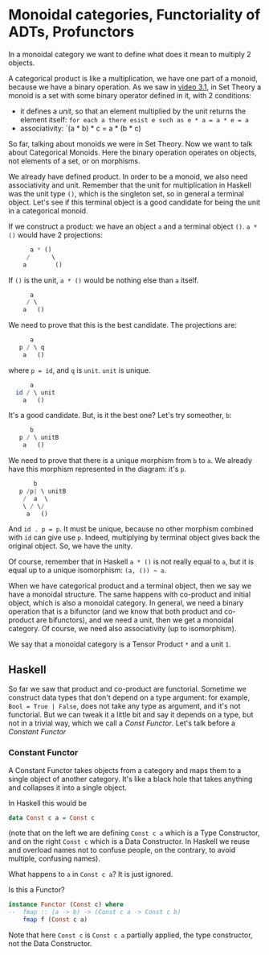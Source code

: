 Monoidal categories, Functoriality of ADTs, Profunctors
=======================================================

In a monoidal category we want to define what does it mean to multiply 2 objects.

A categorical product is like a multiplication, we have one part of a monoid, because we have a binary operation. As we saw in  [video 3.1](video-3-1.md), in Set Theory a monoid is a set with some binary operator defined in it, with 2 conditions:

* it defines a *unit*, so that an element multiplied by the unit returns the element itself: `for each a there esist e such as e * a = a * e = a`
* associativity: `(a * b) * c = a * (b * c)

So far, talking about monoids we were in Set Theory. Now we want to talk about Categorical Monoids. Here the binary operation operates on objects, not elements of a set, or on morphisms.

We already have defined product. In order to be a monoid, we also need associativity and unit. Remember that the unit for multiplication in Haskell was the unit type `()`, which is the singleton set, so in general a terminal object. Let's see if this terminal object is a good candidate for being the unit in a categorical monoid.

If we construct a product: we have an object `a` and a terminal object `()`. `a * ()` would have 2 projections:

``` haskell
      a * ()
     /      \
    a        ()
```

If `()` is the unit, `a * ()` would be nothing else than `a` itself.


``` haskell
      a 
     / \
    a   ()
```

We need to prove that this is the best candidate. The projections are:

```haskell
      a 
   p / \ q
    a   ()
```

where `p = id`, and `q` is `unit`. `unit` is unique. 

```haskell
      a 
  id / \ unit
    a   ()
```

It's a good candidate. But, is it the best one? Let's try someother, `b`:


```haskell
      b
   p / \ unitB
    a   ()
```

We need to prove that there is a unique morphism from `b` to `a`. We already have this morphism represented in the diagram: it's `p`.


```haskell
       b
   p /p| \ unitB
    /  a  \
    \ / \/
     a   ()
```

And `id . p = p`. It must be unique, because no other morphism combined with `id` can give use `p`. Indeed, multiplying by terminal object gives back the original object. So, we have the unity.

Of course, remember that in Haskell `a * ()` is not really equal to `a`, but it is equal up to a unique isomorphism: `(a, ()) ~ a`.

When we have categorical product and a terminal object, then we say we have a monoidal structure. The same happens with co-product and initial object, which is also a monoidal category. In general, we need a binary operation that is a bifunctor (and we know that both product and co-product are bifunctors), and we need a unit, then we get a monoidal category. Of course, we need also associativity (up to isomorphism).

We say that a monoidal category is a Tensor Product `*` and a unit `1`.

## Haskell
So far we saw that product and co-product are functorial. Sometime we construct data types that don't depend on a type argument: for example, `Bool = True | False`, does not take any type as argument, and it's not functorial. But we can tweak it a little bit and say it depends on a type, but not in a trivial way, which we call a *Const Functor*. Let's talk before a *Constant Functor*

### Constant Functor
A Constant Functor takes objects from a category and maps them to a single object of another category. It's like a black hole that takes anything and collapses it into a single object.

In Haskell this would be

``` haskell
data Const c a = Const c
```

(note that on the left we are defining `Const c a` which is a Type Constructor, and on the right `Const c` which is a Data Constructor. In Haskell we reuse and overload names not to confuse people, on the contrary, to avoid multiple, confusing names).

What happens to `a` in `Const c a`? It is just ignored.

Is this a Functor?

``` haskell
instance Functor (Const c) where
--  fmap :: (a -> b) -> (Const c a -> Const c b)
    fmap f (Const c a)
```

Note that here `Const c` is `Const c a` partially applied, the type constructor, not the Data Constructor.


